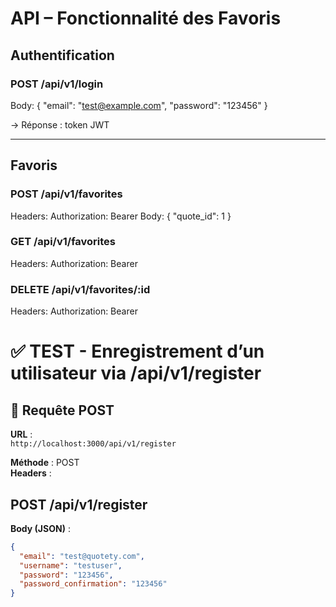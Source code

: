 # API – Fonctionnalité des Favoris

## Authentification

### POST /api/v1/login
Body:
{
  "email": "test@example.com",
  "password": "123456"
}

→ Réponse : token JWT

---

## Favoris

### POST /api/v1/favorites
Headers: Authorization: Bearer <TOKEN>
Body:
{
  "quote_id": 1
}

### GET /api/v1/favorites
Headers: Authorization: Bearer <TOKEN>

### DELETE /api/v1/favorites/:id
Headers: Authorization: Bearer <TOKEN>

# ✅ TEST - Enregistrement d’un utilisateur via /api/v1/register

## 🔧 Requête POST

**URL** :  
`http://localhost:3000/api/v1/register`

**Méthode** : POST  
**Headers** :  

## POST /api/v1/register

**Body (JSON)** :
```json
{
  "email": "test@quotety.com",
  "username": "testuser",
  "password": "123456",
  "password_confirmation": "123456"
}

